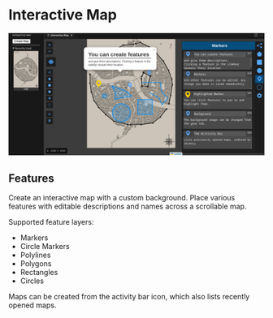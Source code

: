 # Interactive Map

![feature X](media/preview.png)

## Features

Create an interactive map with a custom background. Place various features with editable descriptions and names across a scrollable map.

Supported feature layers:

- Markers
- Circle Markers
- Polylines
- Polygons
- Rectangles
- Circles

Maps can be created from the activity bar icon, which also lists recently opened maps.
